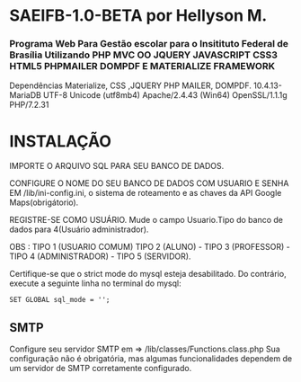 # SAEIFB-1.0-BETA por Hellyson M.

### Programa Web Para Gestão escolar para o Insitituto Federal de Brasília Utilizando PHP MVC OO JQUERY JAVASCRIPT CSS3 HTML5 PHPMAILER DOMPDF E MATERIALIZE FRAMEWORK
Dependências Materialize, CSS ,JQUERY PHP MAILER, DOMPDF.
10.4.13-MariaDB UTF-8 Unicode (utf8mb4)
Apache/2.4.43 (Win64) OpenSSL/1.1.1g PHP/7.2.31

# INSTALAÇÃO 

IMPORTE O ARQUIVO SQL PARA SEU BANCO DE DADOS.

CONFIGURE O NOME DO SEU BANCO DE DADOS COM USUARIO E SENHA EM /lib/ini-config.ini, o sistema de roteamento e as chaves da API Google Maps(obrigátorio).

REGISTRE-SE COMO USUÁRIO. Mude o campo Usuario.Tipo do banco de dados para 4(Usuário administrador). 

OBS : TIPO 1 (USUARIO COMUM) TIPO 2 (ALUNO) - TIPO 3 (PROFESSOR) - TIPO 4 (ADMINISTRADOR) - TIPO 5 (SERVIDOR).

Certifique-se que o strict mode do mysql esteja desabilitado.
Do contrário, execute a seguinte linha no terminal do mysql:
```
SET GLOBAL sql_mode = '';

```
## SMTP

Configure seu servidor SMTP em => /lib/classes/Functions.class.php
Sua configuração não é obrigatória, mas algumas funcionalidades dependem de um servidor de SMTP corretamente configurado.
